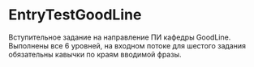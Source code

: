 # EntryTestGoodLine
Вступительное задание на направление ПИ кафедры GoodLine.
Выполнены все 6 уровней, на входном потоке для шестого задания обязательны кавычки по краям вводимой фразы.
